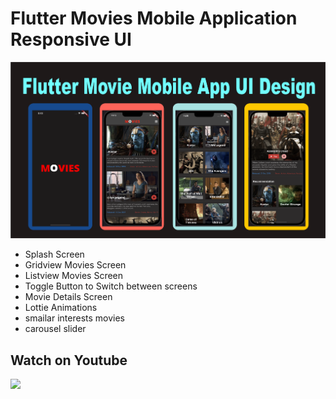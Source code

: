 # Flutter Movies Mobile Application Responsive UI

![Screenshot](ui.png)

<ul>
<li> Splash Screen</li>
<li> Gridview Movies Screen </li>
<li> Listview Movies Screen </li>
<li> Toggle Button to Switch between screens </li>
<li> Movie Details Screen </li>
<li> Lottie Animations </li>
<li> smailar interests movies </li>
<li> carousel slider </li>
</ul>

## Watch on Youtube
[<img src="https://img.youtube.com/vi/zZicozeDoAs/maxresdefault.jpg" width="50%">](https://youtu.be/zZicozeDoAs)
